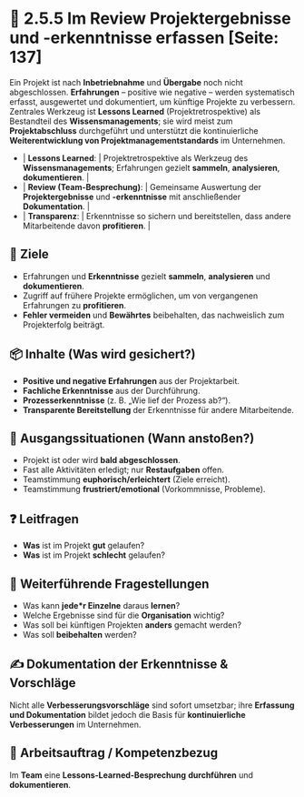 # 📝 2.5.5 Im Review Projektergebnisse und -erkenntnisse erfassen [Seite: 137]

Ein Projekt ist nach **Inbetriebnahme** und **Übergabe** noch nicht abgeschlossen. **Erfahrungen** – positive wie negative – werden systematisch erfasst, ausgewertet und dokumentiert, um künftige Projekte zu verbessern. Zentrales Werkzeug ist **Lessons Learned** (Projektretrospektive) als Bestandteil des **Wissensmanagements**; sie wird meist zum **Projektabschluss** durchgeführt und unterstützt die kontinuierliche **Weiterentwicklung von Projektmanagementstandards** im Unternehmen. 

* | **Lessons Learned**: | Projektretrospektive als Werkzeug des **Wissensmanagements**; Erfahrungen gezielt **sammeln**, **analysieren**, **dokumentieren**. | 
* | **Review (Team-Besprechung)**: | Gemeinsame Auswertung der **Projektergebnisse** und **-erkenntnisse** mit anschließender **Dokumentation**. | 
* | **Transparenz**: | Erkenntnisse so sichern und bereitstellen, dass andere Mitarbeitende davon **profitieren**. | 

## 🎯 Ziele

* Erfahrungen und **Erkenntnisse** gezielt **sammeln**, **analysieren** und **dokumentieren**.
* Zugriff auf frühere Projekte ermöglichen, um von vergangenen Erfahrungen zu **profitieren**.
* **Fehler vermeiden** und **Bewährtes** beibehalten, das nachweislich zum Projekterfolg beiträgt. 

## 📦 Inhalte (Was wird gesichert?)

* **Positive und negative Erfahrungen** aus der Projektarbeit.
* **Fachliche Erkenntnisse** aus der Durchführung.
* **Prozesserkenntnisse** (z. B. „Wie lief der Prozess ab?“).
* **Transparente Bereitstellung** der Erkenntnisse für andere Mitarbeitende. 

## 🧭 Ausgangssituationen (Wann anstoßen?)

* Projekt ist oder wird **bald abgeschlossen**.
* Fast alle Aktivitäten erledigt; nur **Restaufgaben** offen.
* Teamstimmung **euphorisch/erleichtert** (Ziele erreicht).
* Teamstimmung **frustriert/emotional** (Vorkommnisse, Probleme). 

## ❓ Leitfragen

* **Was** ist im Projekt **gut** gelaufen?
* **Was** ist im Projekt **schlecht** gelaufen? 

## 🔎 Weiterführende Fragestellungen

* Was kann **jede*r Einzelne** daraus **lernen**?
* Welche Ergebnisse sind für die **Organisation** wichtig?
* Was soll bei künftigen Projekten **anders** gemacht werden?
* Was soll **beibehalten** werden? 

## ✍️ Dokumentation der Erkenntnisse & Vorschläge

Nicht alle **Verbesserungsvorschläge** sind sofort umsetzbar; ihre **Erfassung und Dokumentation** bildet jedoch die Basis für **kontinuierliche Verbesserungen** im Unternehmen. 

## 🧩 Arbeitsauftrag / Kompetenzbezug

Im **Team** eine **Lessons-Learned-Besprechung** **durchführen** und **dokumentieren**. 
